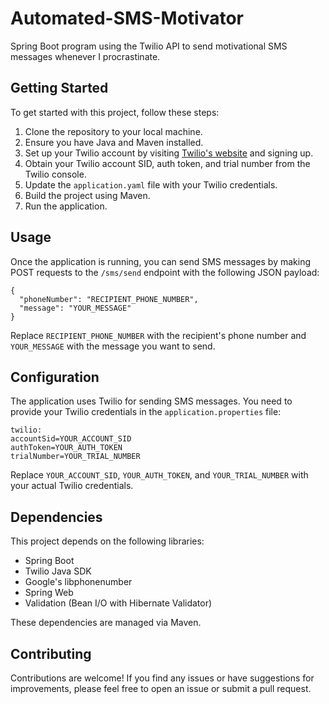 
# Automated-SMS-Motivator

Spring Boot program using the Twilio API to send motivational SMS messages whenever I procrastinate.
## Getting Started

To get started with this project, follow these steps:

1. Clone the repository to your local machine.
2. Ensure you have Java and Maven installed.
3. Set up your Twilio account by visiting [Twilio's website](https://www.twilio.com/try-twilio) and signing up.
4. Obtain your Twilio account SID, auth token, and trial number from the Twilio console.
5. Update the `application.yaml` file with your Twilio credentials.
6. Build the project using Maven.
7. Run the application.

## Usage

Once the application is running, you can send SMS messages by making POST requests to the `/sms/send` endpoint with the following JSON payload:

```
{
  "phoneNumber": "RECIPIENT_PHONE_NUMBER",
  "message": "YOUR_MESSAGE"
}
```

Replace `RECIPIENT_PHONE_NUMBER` with the recipient's phone number and `YOUR_MESSAGE` with the message you want to send.

## Configuration

The application uses Twilio for sending SMS messages. You need to provide your Twilio credentials in the `application.properties` file:

```
twilio:
accountSid=YOUR_ACCOUNT_SID
authToken=YOUR_AUTH_TOKEN
trialNumber=YOUR_TRIAL_NUMBER
```

Replace `YOUR_ACCOUNT_SID`, `YOUR_AUTH_TOKEN`, and `YOUR_TRIAL_NUMBER` with your actual Twilio credentials.

## Dependencies

This project depends on the following libraries:

- Spring Boot
- Twilio Java SDK
- Google's libphonenumber
- Spring Web
- Validation (Bean I/O with Hibernate Validator)

These dependencies are managed via Maven.

## Contributing

Contributions are welcome! If you find any issues or have suggestions for improvements, please feel free to open an issue or submit a pull request.
